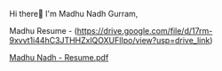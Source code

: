 Hi there👋 I'm Madhu Nadh Gurram,





Madhu Resume - (https://drive.google.com/file/d/17rm-9xvvt1i44hC3JTHHZxlQOXUFlIpo/view?usp=drive_link)

[Madhu Nadh - Resume.pdf](https://github.com/user-attachments/files/17929678/Madhu.Nadh.-.Resume.pdf)
